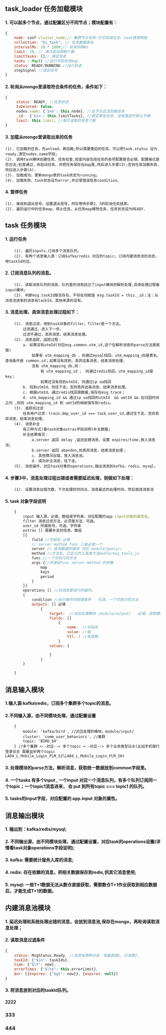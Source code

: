 ## task_loader 任务加载模块
#### 1. 可以起多个节点，通过配置区分不同节点；模块配置有：
```javascript
{
	node: conf.cluster_node,// 集群节点名称:打印系统日志、task表使用到
	collection: "bi_task", // 任务数据表名
	intervalMs: 10 * 1000,// 轮询间隔ms
	limit: 10, // 单次启动限制个数
	limitTasks: []// 限定任务
	tasks : Map() //运行中的任务map
	status: READY/RUNNING //运行状态
	stopSignal //退出信号
}
```
#### 2. 轮询从mongo里读取符合条件的任务，条件如下：
```javascript
{
	 status: READY, //任务状态
	 IsDeleted: false, 
	 nodes.name: {'$ne': this,node}, //此节点还没加载任务
	 _id:  {'$in': this,limitTasks}, //限定某些任务，没有限定时默认不限
	 limit: this.limit, //每次读取的任务个数
}
```
#### 3. 加载从mongo里读取出来的任务
	(1). 已加载的任务，先unload，再加载;所以需要重启的任务，可以把task.status 设为ready,清空nodes.name字段;
	(2). 调用task模块创建任务、任务检查,检查内容包括任务的各项配置是否必填、配置格式是否合法;检查通过，则启动任务、并把任务保存在map里,然后进入步骤(3);否则任务加载失败,然后进入步骤(4).
	(3). 加载成功，更新mongo表的task状态为running;
	(4). 加载失败，task状态设为error,并记录错误信息condition。
#### 4. 暂停任务
	(1). 接收到退出信号，设置退出信号，然后等待步骤2、3的轮询任务结束。
	(2). 遍历运行中的任务map，停止任务、从任务map移除任务、任务状态设为READY.

## task 任务模块
#### 1. 运行任务
		(1). 遍历inputs,订阅多个消息队列。
		(2). 有两个消息输入源：订阅kafka/redis 对应的topic; 订阅内建消息池的消息，用taskId对应。
#### 2. 订阅消息队列的消息。
		(1). 读取消息队列的消息，队列里的消息经过了input模块的解析处理,具体处理过程看input模块;
		(2). 判断msg.taskId是否存在，不存在则赋值 msg.taskId = this._id；注：从消息池进来的消息有taskId，其他来源的没有。
#### 3. 消息处理，具体消息处理过程如下：
		(1). 消息过滤，用到task对象的filter，filter是一个方法。
			过滤通过，进入下一步。
			过滤不通过，丢弃消息，结束消息处理。
		(2). 消息追踪，追踪过程：
			a. 如果没有utmId(对应msg.common.utm_id,这个在解析消息的parse方法里赋值)
				如果有 utm_mapping_db ，则通过mysql找回，utm_mapping_db是表名，查询条件是 common.id；如果没有找到，丢弃这条消息，结束消息处理。
				没有 utm_mapping_db,则：
					有 utm_mapping_id ， 则通过redis找回，utm_mapping_id是key；
					如果还没有找到utmId, 则通过ip ua找回
			b. 找到utmId，则往下走。否则丢弃这条消息，结束消息处理。
			c. 根据utmId，通过redis找回源数据,保存在msg.trace；
			d. utm_mapping_id && 通过ip ua找回的utmId  && umtId && 在归因时间之内 ,则将 utm_mapping_id 和 umtId的映射保存到redis。
		(3). 追踪后过滤
			任务用户过滤：trace.dmp_user_id === task.user_id,通过往下走，否则丢弃消息，结束消息处理。
		(4). 消息补全
			有三种方式(看task对象extras字段说明)补全数据;
			补全结果情况：
				a.server 返回 delay ,延迟处理消息，设置 expires/time,放入消息池;
				b.server 返回 abandon,则丢弃消息，结束消息处理；
				c. 其他情况出错，放入消息池。
				d. 成功补全消息，往下走。
		(5). 消息操作，对应task对象的operations,输出消息到kafka、redis、mysql。
#### 4. 步骤3中，消息处理过程出错或者需要延迟处理，则做如下处理：
		(1). 设置消息出错次数、下次处理的时间点、消息最迟的处理时间，然后放进消息池
#### 5. task 对象字段说明
```javascript
	{
		input 输入源，必填，数组或字符串，对应配置的app.input对象的属性名。
		filter 消息过滤方法，必须是方法，可选。
		user_id 所属账号，可选，字符串
		extras [] 需要补全的信息，数组
		[{
			field //字段名	必填
			// server method func 三者必填一个
			server // 查询数据的服务 对应 module/query/;
			method //方法名，已定义的工具类方法modle/msg_tools.js
			func //一个可执行的方法
			args {//传递给func server method 的参数
				map
				keys
				period
			}
		}]
		operations [] //对消息要进行的操作。
		{
			condition //执行操作的前提条件	可选，一个可执行的方法
			outputs: [] 必填
				{
					target:  //对应处理模块 /module/output/	必填，调用模块的do 方法输出消息。
					fields: []
						{
							name:  //字段名
							value: //值
							ttl: 1 //有效期
						}
					values: {

					}
				}
		}

	}
```
## 消息输入模块
#### 1.输入源:kafka\redis，订阅多个集群多个topic的消息。
#### 2.不同输入源，由不同模块处理，通过配置设置
		{
            module: 'kafka/bird', //对应处理的模块，module/input/
            cluster: 'comm_user_behaviors', //集群
            topic: 'BIRD_SH'
        } //多个集群 <--对应--> 多个topic <--对应--> 多个业务类型日志(比如手机银行登录日志 需要监听两个topic LA04_L_Mobile_Login_FLM_SZ\LA04_L_Mobile_Login_FLM_SH)
#### 3. 处理模块的parse方法，解析消息，获取统一数据放到common字段里。
#### 4. 一个tasks 有多个input , 一个input 对应一个消息队列，有多个队列订阅同一个topic；一个topic1消息进来， 会 put 到所有topic === topic1 的队列。
#### 5. tasks的input字段，对应配置的 app.input 对象的属性。

## 消息输出模块
#### 1. 输出到：kafka/redis/mysql;
#### 2. 不同输出源，由不同模块处理，通过配置设置，对应task的operations设置(详情看task对象operations字段说明);
#### 3. kafka: 需要统计服务入库的消息;
#### 4. redis: 存在依赖的消息，把相关数据保存到redis,供其它消息使用;
#### 5. mysql: 一些T+1数据无法从数仓直接获取，需要数仓T+1作业获取到相应数据后，才能生成T+1的数据。


## 内建消息池模块
#### 1. 延迟处理和系统处理出错的消息，会放到消息池,保存在mongo，再轮询读取消息处理；
#### 2. 读取消息过滤条件
```javascript 
{
	status: MsgStatus,Ready, //消息有两种状态：准备就绪1，已消费2,
	taskId: {"$in": taskIds},
	time: {"$lt": now},
	errorTimes: {"$lte": this,errorLimit},
	$or: [{expires: {"$gt": now}}, {expires: null}]
}
```
#### 3. 将消息放到对应的taskId队列。
####
#### 2222


### 333
### 444